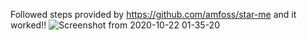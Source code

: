 Followed steps provided by https://github.com/amfoss/star-me and it worked!!
![Screenshot from 2020-10-22 01-35-20](https://user-images.githubusercontent.com/25554170/96776796-20a5de80-1407-11eb-95c1-be9267804a28.png)
